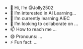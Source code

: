 - 👋 Hi, I’m @Jolly2502
- 👀 I’m interested in AI Learning...
- 🌱 I’m currently learning AIEC
- 💞️ I’m looking to collaborate on ...
- 📫 How to reach me ...
- 😄 Pronouns: ...
- ⚡ Fun fact: ...

<!---
Jolly2502/Jolly2502 is a ✨ special ✨ repository because its `README.md` (this file) appears on your GitHub profile.
You can click the Preview link to take a look at your changes.
--->
